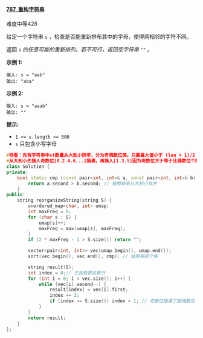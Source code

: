 #### [767. 重构字符串](https://leetcode.cn/problems/reorganize-string/)

难度中等428

给定一个字符串 `s` ，检查是否能重新排布其中的字母，使得两相邻的字符不同。

返回 *`s` 的任意可能的重新排列。若不可行，返回空字符串 `""`* 。

 

**示例 1:**

```
输入: s = "aab"
输出: "aba"
```

**示例 2:**

```
输入: s = "aaab"
输出: ""
```

 

**提示:**

- `1 <= s.length <= 500`
- `s` 只包含小写字母

```cpp
#待看：先将字符串中st数量从大到小排序，分为奇偶数位类。只要最大值小于 (len + 1)/2 即可以保证重排序列无重复数据？
#从大到小先插入奇数位[0.2.4.6...]插满，再插入[1.3.5]因为奇数位大于等于比偶数位个数。
class Solution {
private:
    bool static cmp (const pair<int, int>& a, const pair<int, int>& b) {
        return a.second > b.second; // 按照频率从大到小排序
    }
public:
    string reorganizeString(string S) {
        unordered_map<char, int> umap;
        int maxFreq = 0;
        for (char s : S) {
            umap[s]++;
            maxFreq = max(umap[s], maxFreq);
        }
        if (2 * maxFreq - 1 > S.size()) return "";

        vector<pair<int, int>> vec(umap.begin(), umap.end());
        sort(vec.begin(), vec.end(), cmp); // 给频率排个序

        string result(S);
        int index = 0;// 先按奇数位散开
        for (int i = 0; i < vec.size(); i++) {
            while (vec[i].second--) {
                result[index] = vec[i].first;
                index += 2;
                if (index >= S.size()) index = 1; // 奇数位插满了插偶数位
            }
        }
        return result;
    }
};
```

